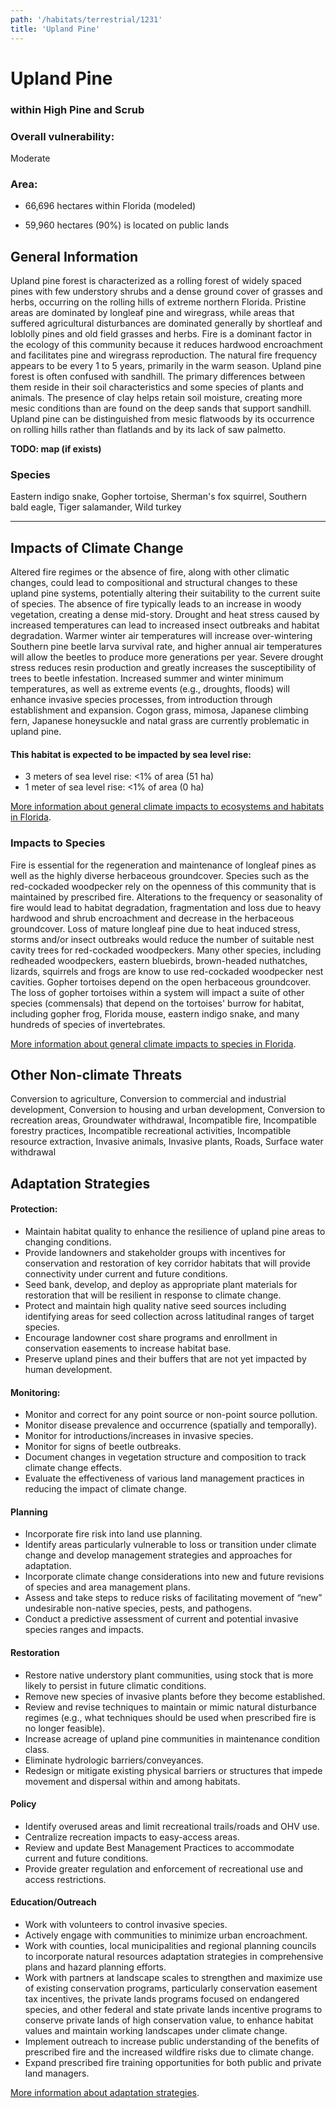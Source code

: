 ```yaml
---
path: '/habitats/terrestrial/1231'
title: 'Upland Pine'
---
```


# Upland Pine

### within High Pine and Scrub

<div id="TopSection">



<div>

### Overall vulnerability:

<div class="vulnerability vulnerability-moderate">Moderate</div>

### Area:

-   66,696 hectares within Florida (modeled)

-   59,960 hectares (90%) is located on public lands



</div>
</div>

## General Information

Upland pine forest is characterized as a rolling forest of widely spaced pines with few understory shrubs and a dense ground cover of grasses and herbs, occurring on the rolling hills of extreme northern Florida. Pristine areas are dominated by longleaf pine and wiregrass, while areas that suffered agricultural disturbances are dominated generally by shortleaf and loblolly pines and old field grasses and herbs. Fire is a dominant factor in the ecology of this community because it reduces hardwood encroachment and facilitates pine and wiregrass reproduction. The natural fire frequency appears to be every 1 to 5 years, primarily in the warm season.  Upland pine forest is often confused with sandhill. The primary differences between them reside in their soil characteristics and some species of plants and animals.  The presence of clay helps retain soil moisture, creating more mesic conditions than are found on the deep sands that support sandhill. Upland pine can be distinguished from mesic flatwoods by its occurrence on rolling hills rather than flatlands and by its lack of saw palmetto.



**TODO: map (if exists)**

### Species

Eastern indigo snake, Gopher tortoise, Sherman's fox squirrel, Southern bald eagle, Tiger salamander, Wild turkey

<hr />

## Impacts of Climate Change

Altered fire regimes or the absence of fire, along with other climatic changes, could lead to compositional and structural changes to these upland pine systems, potentially altering their suitability to the current suite of species.  The absence of fire typically leads to an increase in woody vegetation, creating a dense mid-story.   Drought and heat stress caused by increased temperatures can lead to increased insect outbreaks and habitat degradation. Warmer winter air temperatures will increase over-wintering Southern pine beetle larva survival rate, and higher annual air temperatures will allow the beetles to produce more generations per year. Severe drought stress reduces resin production and greatly increases the susceptibility of trees to beetle infestation.  Increased summer and winter minimum temperatures, as well as extreme events (e.g., droughts, floods) will enhance invasive species processes, from introduction through establishment and expansion.  Cogon grass, mimosa, Japanese climbing fern, Japanese honeysuckle and natal grass are currently problematic in upland pine.


#### This habitat is expected to be impacted by sea level rise:

- 3 meters of sea level rise: <1% of area (51 ha)
- 1 meter of sea level rise: <1% of area (0 ha)
    

[More information about general climate impacts to ecosystems and habitats in Florida](/impacts/habitats).

### Impacts to Species

Fire is essential for the regeneration and maintenance of longleaf pines as well as the highly diverse herbaceous groundcover.  Species such as the red-cockaded woodpecker rely on the openness of this community that is maintained by prescribed fire.  Alterations to the frequency or seasonality of fire would lead to habitat degradation, fragmentation and loss due to heavy hardwood and shrub encroachment and decrease in the herbaceous groundcover.  Loss of mature longleaf pine due to heat induced stress, storms and/or insect outbreaks would reduce the number of suitable nest cavity trees for red-cockaded woodpeckers. Many other species, including redheaded woodpeckers, eastern bluebirds, brown-headed nuthatches, lizards, squirrels and frogs are know to use red-cockaded woodpecker nest cavities.  Gopher tortoises depend on the open herbaceous groundcover.  The loss of gopher tortoises within a system will impact a suite of other species (commensals) that depend on the tortoises' burrow for habitat, including gopher frog, Florida mouse, eastern indigo snake, and many hundreds of species of invertebrates.

[More information about general climate impacts to species in Florida](/impacts/species).

## Other Non-climate Threats

Conversion to agriculture, Conversion to commercial and industrial development, Conversion to housing and urban development, Conversion to recreation areas, Groundwater withdrawal, Incompatible fire, Incompatible forestry practices, Incompatible recreational activities, Incompatible resource extraction, Invasive animals, Invasive plants, Roads, Surface water withdrawal

## Adaptation Strategies

#### Protection:  

- Maintain habitat quality to enhance the resilience of upland pine areas to changing conditions.
- Provide landowners and stakeholder groups with incentives for conservation and restoration of key corridor habitats that will provide connectivity under current and future conditions.
- Seed bank, develop, and deploy as appropriate plant materials for restoration that will be resilient in response to climate change.
- Protect and maintain high quality native seed sources including identifying areas for seed collection across latitudinal ranges of target species.
- Encourage landowner cost share programs and enrollment in conservation easements to increase habitat base.
- Preserve upland pines and their buffers that are not yet impacted by human development.


#### Monitoring: 

- Monitor and correct for any point source or non-point source pollution.
- Monitor disease prevalence and occurrence (spatially and temporally).
- Monitor for introductions/increases in invasive species.
- Monitor for signs of beetle outbreaks.
- Document changes in vegetation structure and composition to track climate change effects.
- Evaluate the effectiveness of various land management practices in reducing the impact of climate change.


#### Planning

- Incorporate fire risk into land use planning.
- Identify areas particularly vulnerable to loss or transition under climate change and develop management strategies and approaches for adaptation.
- Incorporate climate change considerations into new and future revisions of species and area management plans.
- Assess and take steps to reduce risks of facilitating movement of “new” undesirable non-native species, pests, and pathogens.
- Conduct a predictive assessment of current and potential invasive species ranges and impacts.


#### Restoration

- Restore native understory plant communities, using stock that is more likely to persist in future climatic conditions.
- Remove new species of invasive plants before they become established.
- Review and revise techniques to maintain or mimic natural disturbance regimes (e.g., what techniques should be used when prescribed fire is no longer feasible).
- Increase acreage of upland pine communities in maintenance condition class.
- Eliminate hydrologic barriers/conveyances.
- Redesign or mitigate existing physical barriers or structures that impede movement and dispersal within and among habitats.


#### Policy

- Identify overused areas and limit recreational trails/roads and OHV use.
- Centralize recreation impacts to easy-access areas.
- Review and update Best Management Practices to accommodate current and future conditions.
- Provide greater regulation and enforcement of recreational use and access restrictions.


#### Education/Outreach

- Work with volunteers to control invasive species.
- Actively engage with communities to minimize urban encroachment.
- Work with counties, local municipalities and regional planning councils to incorporate natural resources adaptation strategies in comprehensive plans and hazard planning efforts.
- Work with partners at landscape scales to strengthen and maximize use of existing conservation programs, particularly conservation easement tax incentives, the private lands programs focused on endangered species, and other federal and state private lands incentive programs to conserve private lands of high conservation value, to enhance habitat values and maintain working landscapes under climate change.
- Implement outreach to increase public understanding of the benefits of prescribed fire and the increased wildfire risks due to climate change.
- Expand prescribed fire training opportunities for both public and private land managers.




[More information about adaptation strategies](/strategies).


